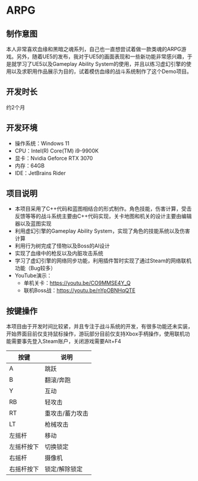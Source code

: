 # ARPG

## 制作意图
本人非常喜欢血缘和黑暗之魂系列，自己也一直想尝试着做一款类魂的ARPG游戏。另外，随着UE5的发布，我对于UE5的画面表现和一些新功能非常感兴趣，于是就学习了UE5以及Gameplay Ability System的使用，并且以练习虚幻引擎的使用以及求职用作品展示为目的，试着模仿血缘的战斗系统制作了这个Demo项目。

## 开发时长
约2个月

## 开发环境
+ 操作系统：Windows 11
+ CPU：Intel(R) Core(TM) i9-9900K
+ 显卡：Nvidia Geforce RTX 3070
+ 内存：64GB
+ IDE：JetBrains Rider

## 项目说明
+ 本项目采用了C++代码和蓝图相结合的形式制作。角色技能，伤害计算，受击反馈等等的战斗系统主要由C++代码实现，关卡地图和机关的设计主要由编辑器以及蓝图实现
+ 利用虚幻引擎的Gameplay Ability System，实现了角色的技能系统以及伤害计算
+ 利用行为树完成了怪物以及Boss的AI设计
+ 实现了血缘中的枪反以及内脏攻击系统
+ 学习了虚幻引擎的网络同步功能，利用插件暂时实现了通过Steam的网络联机功能（Bug较多）
+ YouTube演示：
    + 单机关卡：https://youtu.be/CO9MMSE4Y_Q
    + 联机Boss战：https://youtu.be/nYpOBNHqQTE

## 按键操作
本项目由于开发时间比较紧，并且专注于战斗系统的开发，有很多功能还未实装，开始界面目前仅支持鼠标操作，游玩部分目前仅支持Xbox手柄操作，使用联机功能需要事先登入Steam账户，关闭游戏需要Alt+F4

| 按键 | 说明 |
| ---- | ---- |
| A | 跳跃 |
| B | 翻滚/奔跑 |
| Y | 互动 |
| RB | 轻攻击 |
| RT | 重攻击/蓄力攻击 |
| LT | 枪械攻击 |
| 左摇杆 | 移动 |
| 左摇杆按下 | 切换锁定 |
| 右摇杆 | 摄像机 |
| 右摇杆按下 | 锁定/解除锁定 |

